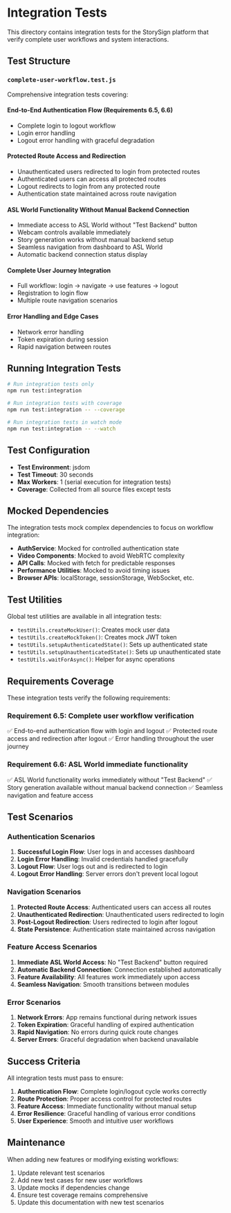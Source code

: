 # Integration Tests

This directory contains integration tests for the StorySign platform that verify complete user
workflows and system interactions.

## Test Structure

### `complete-user-workflow.test.js`

Comprehensive integration tests covering:

#### End-to-End Authentication Flow (Requirements 6.5, 6.6)

- Complete login to logout workflow
- Login error handling
- Logout error handling with graceful degradation

#### Protected Route Access and Redirection

- Unauthenticated users redirected to login from protected routes
- Authenticated users can access all protected routes
- Logout redirects to login from any protected route
- Authentication state maintained across route navigation

#### ASL World Functionality Without Manual Backend Connection

- Immediate access to ASL World without "Test Backend" button
- Webcam controls available immediately
- Story generation works without manual backend setup
- Seamless navigation from dashboard to ASL World
- Automatic backend connection status display

#### Complete User Journey Integration

- Full workflow: login → navigate → use features → logout
- Registration to login flow
- Multiple route navigation scenarios

#### Error Handling and Edge Cases

- Network error handling
- Token expiration during session
- Rapid navigation between routes

## Running Integration Tests

```bash
# Run integration tests only
npm run test:integration

# Run integration tests with coverage
npm run test:integration -- --coverage

# Run integration tests in watch mode
npm run test:integration -- --watch
```

## Test Configuration

- **Test Environment**: jsdom
- **Test Timeout**: 30 seconds
- **Max Workers**: 1 (serial execution for integration tests)
- **Coverage**: Collected from all source files except tests

## Mocked Dependencies

The integration tests mock complex dependencies to focus on workflow integration:

- **AuthService**: Mocked for controlled authentication state
- **Video Components**: Mocked to avoid WebRTC complexity
- **API Calls**: Mocked with fetch for predictable responses
- **Performance Utilities**: Mocked to avoid timing issues
- **Browser APIs**: localStorage, sessionStorage, WebSocket, etc.

## Test Utilities

Global test utilities are available in all integration tests:

- `testUtils.createMockUser()`: Creates mock user data
- `testUtils.createMockToken()`: Creates mock JWT token
- `testUtils.setupAuthenticatedState()`: Sets up authenticated state
- `testUtils.setupUnauthenticatedState()`: Sets up unauthenticated state
- `testUtils.waitForAsync()`: Helper for async operations

## Requirements Coverage

These integration tests verify the following requirements:

### Requirement 6.5: Complete user workflow verification

✅ End-to-end authentication flow with login and logout ✅ Protected route access and redirection
after logout ✅ Error handling throughout the user journey

### Requirement 6.6: ASL World immediate functionality

✅ ASL World functionality works immediately without "Test Backend" ✅ Story generation available
without manual backend connection ✅ Seamless navigation and feature access

## Test Scenarios

### Authentication Scenarios

1. **Successful Login Flow**: User logs in and accesses dashboard
2. **Login Error Handling**: Invalid credentials handled gracefully
3. **Logout Flow**: User logs out and is redirected to login
4. **Logout Error Handling**: Server errors don't prevent local logout

### Navigation Scenarios

1. **Protected Route Access**: Authenticated users can access all routes
2. **Unauthenticated Redirection**: Unauthenticated users redirected to login
3. **Post-Logout Redirection**: Users redirected to login after logout
4. **State Persistence**: Authentication state maintained across navigation

### Feature Access Scenarios

1. **Immediate ASL World Access**: No "Test Backend" button required
2. **Automatic Backend Connection**: Connection established automatically
3. **Feature Availability**: All features work immediately upon access
4. **Seamless Navigation**: Smooth transitions between modules

### Error Scenarios

1. **Network Errors**: App remains functional during network issues
2. **Token Expiration**: Graceful handling of expired authentication
3. **Rapid Navigation**: No errors during quick route changes
4. **Server Errors**: Graceful degradation when backend unavailable

## Success Criteria

All integration tests must pass to ensure:

1. **Authentication Flow**: Complete login/logout cycle works correctly
2. **Route Protection**: Proper access control for protected routes
3. **Feature Access**: Immediate functionality without manual setup
4. **Error Resilience**: Graceful handling of various error conditions
5. **User Experience**: Smooth and intuitive user workflows

## Maintenance

When adding new features or modifying existing workflows:

1. Update relevant test scenarios
2. Add new test cases for new user workflows
3. Update mocks if dependencies change
4. Ensure test coverage remains comprehensive
5. Update this documentation with new test scenarios
